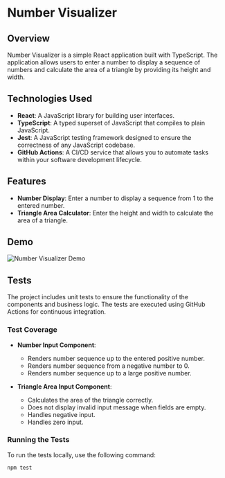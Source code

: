 # Number Visualizer

## Overview

Number Visualizer is a simple React application built with TypeScript. The application allows users to enter a number to display a sequence of numbers and calculate the area of a triangle by providing its height and width.

## Technologies Used

- **React**: A JavaScript library for building user interfaces.
- **TypeScript**: A typed superset of JavaScript that compiles to plain JavaScript.
- **Jest**: A JavaScript testing framework designed to ensure the correctness of any JavaScript codebase.
- **GitHub Actions**: A CI/CD service that allows you to automate tasks within your software development lifecycle.

## Features

- **Number Display**: Enter a number to display a sequence from 1 to the entered number.
- **Triangle Area Calculator**: Enter the height and width to calculate the area of a triangle.

## Demo

![Number Visualizer Demo](https://i.imgur.com/abZkQMg.gif)

## Tests

The project includes unit tests to ensure the functionality of the components and business logic. The tests are executed using GitHub Actions for continuous integration.

### Test Coverage

- **Number Input Component**:
  - Renders number sequence up to the entered positive number.
  - Renders number sequence from a negative number to 0.
  - Renders number sequence up to a large positive number.

- **Triangle Area Input Component**:
  - Calculates the area of the triangle correctly.
  - Does not display invalid input message when fields are empty.
  - Handles negative input.
  - Handles zero input.

### Running the Tests

To run the tests locally, use the following command:

```bash
npm test
